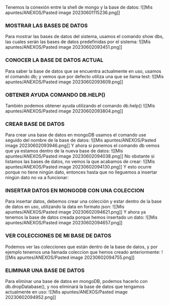 Tenemos la conexión entre la shell de mongo y la base de datos:
![[Mis apuntes/ANEXOS/Pasted image 20230601115236.png]]
### MOSTRAR LAS BASES DE DATOS
Para mostrar las bases de datos del sistema, usamos el comando show dbs, las cuales serán las bases de datos predefinidas por el sistema:
![[Mis apuntes/ANEXOS/Pasted image 20230602093451.png]]
### CONOCER LA BASE DE DATOS ACTUAL
Para saber la base de datos que se encuentra actualmente en uso, usamos el comando db; y vemos que por defecto utiliza una que se llama test:
![[Mis apuntes/ANEXOS/Pasted image 20230602093609.png]]
### OBTENER AYUDA COMANDO DB.HELP()
También podemos obtener ayuda utilizando el comando db.help()
![[Mis apuntes/ANEXOS/Pasted image 20230602093804.png]]
### CREAR BASE DE DATOS
Para crear una base de datos en mongoDB usamos el comando use seguido del nombre de la base de datos:
![[Mis apuntes/ANEXOS/Pasted image 20230602093946.png]]
Y ahora si ponemos el comando db vemos que ya estamos dentro de la nueva base de datos:
![[Mis apuntes/ANEXOS/Pasted image 20230602094038.png]]
No obstante si listamos las bases de datos, no vemos la que acabamos de crear:
![[Mis apuntes/ANEXOS/Pasted image 20230602094130.png]]
Y esto ocurre porque no tiene ningún dato, entonces hasta que no lleguemos a insertar ningún dato no va a funcionar:
### INSERTAR DATOS EN MONGODB CON UNA COLECCION
Para insertar datos, debemos crear una colección y estar dentro de la base de datos en uso, utilizando la data en formato json:
![[Mis apuntes/ANEXOS/Pasted image 20230602094621.png]]
Y ahora ya tenemos la base de datos creada porque hemos insertado un dato:
![[Mis apuntes/ANEXOS/Pasted image 20230602094657.png]]
### VER COLECCIONES DE MI BASE DE DATOS
Podemos ver las colecciones que están dentro de la base de datos, y por ejemplo tenemos una llamada coleccion que hemos creado anteriormente:
![[Mis apuntes/ANEXOS/Pasted image 20230602094755.png]]
### ELIMINAR UNA BASE DE DATOS
Para eliminar una base de datos en mongoDB, podemos hacerlo con db.dropDatabase(), y nos eliminará la base de datos que tengamos actualmente en uso:
![[Mis apuntes/ANEXOS/Pasted image 20230602094952.png]]
